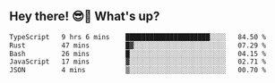 ## Hey there! 😎👋 What's up?

<!--START_SECTION:waka-->

```txt
TypeScript   9 hrs 6 mins    █████████████████████░░░░   84.50 %
Rust         47 mins         █▓░░░░░░░░░░░░░░░░░░░░░░░   07.29 %
Bash         26 mins         █░░░░░░░░░░░░░░░░░░░░░░░░   04.15 %
JavaScript   17 mins         ▓░░░░░░░░░░░░░░░░░░░░░░░░   02.71 %
JSON         4 mins          ▒░░░░░░░░░░░░░░░░░░░░░░░░   00.70 %
```

<!--END_SECTION:waka-->
